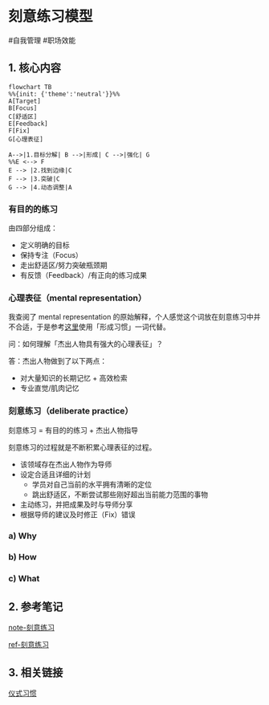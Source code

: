 # 刻意练习模型

#自我管理 #职场效能

## 1. 核心内容

```mermaid
flowchart TB
%%{init: {'theme':'neutral'}}%%
A[Target] 
B[Focus]
C[舒适区]
E[Feedback]
F[Fix]
G[心理表征]

A-->|1.目标分解| B -->|形成| C -->|强化| G
%%E <--> F
E --> |2.找到边缘|C
F --> |3.突破|C
G --> |4.动态调整|A
```

### 有目的的练习

由四部分组成：

- 定义明确的目标
- 保持专注（Focus）
- 走出舒适区/努力突破瓶颈期
- 有反馈（Feedback）/有正向的练习成果

### 心理表征（mental representation）

我查阅了 mental representation 的原始解释，个人感觉这个词放在刻意练习中并不合适，于是参考[这里](https://www.bilibili.com/video/BV1qM4m197z2/?spm_id_from=333.337.search-card.all.click&vd_source=bfb2e50dad8e670124c382656b85473e)使用「形成习惯」一词代替。

问：如何理解「杰出人物具有强大的心理表征」？

答：杰出人物做到了以下两点：

- 对大量知识的长期记忆 + 高效检索
- 专业直觉/肌肉记忆

### 刻意练习（deliberate practice）

刻意练习 = 有目的的练习 + 杰出人物指导

刻意练习的过程就是不断积累心理表征的过程。

- 该领域存在杰出人物作为导师
- 设定合适且详细的计划
  - 学员对自己当前的水平拥有清晰的定位
  - 跳出舒适区，不断尝试那些刚好超出当前能力范围的事物
- 主动练习，并把成果及时与导师分享
- 根据导师的建议及时修正（Fix）错误

### a) Why



### b) How


### c) What



## 2. 参考笔记

[note-刻意练习](/docs/note-刻意练习.md)

[ref-刻意练习](/docs/ref-刻意练习.md)

## 3. 相关链接

[仪式习惯](/docs/card-精力金字塔模型.md)
